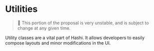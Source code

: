 # Utilities
> 🚧 This portion of the proposal is very unstable, and is subject to change at any given time.

Utility classes are a vital part of Hashi. It allows developers to easily compose layouts and minor modifications in the UI.